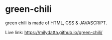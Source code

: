 # green-chili

green chili is made of HTML, CSS & JAVASCRIPT.

Live link: https://milydatta.github.io/green-chili/
